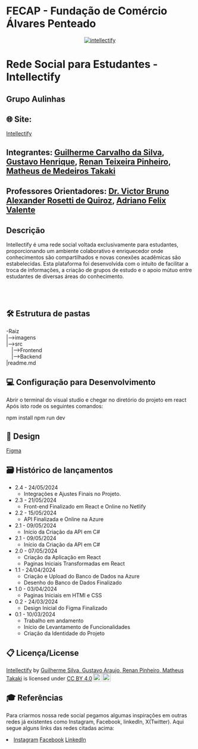 # FECAP - Fundação de Comércio Álvares Penteado

<p align="center">
<a href= "https://www.fecap.br/"><img src="https://i.ibb.co/Gk77PTm/intellectify.webp" alt="intellectify" border="0" /></a>
</p>

# Rede Social para Estudantes - Intellectify

## Grupo Aulinhas

## :globe_with_meridians: Site:
<a href="https://intellectify.netlify.app/">Intellectify</a>

## Integrantes: <a href="https://github.com/deGuicS">Guilherme Carvalho da Silva</a>, <a href="https://www.linkedin.com/in/gustavo-henrique-santos-araujo-543853246/?originalSubdomain=br)/">Gustavo Henrique</a>, <a href="https://www.linkedin.com/in/renan-teixeira-62b550238/">Renan Teixeira Pinheiro</a>, <a href="https://www.linkedin.com/in/matheus-de-medeiros-5516a02a9/">Matheus de Medeiros Takaki</a>

## Professores Orientadores: <a href="https://www.linkedin.com/in/victorbarq/">Dr. Victor Bruno Alexander Rosetti de Quiroz</a>, <a href="https://www.linkedin.com/in/adriano-valente-534576135/">Adriano Felix Valente</a>

## Descrição

<p>
Intellectify é uma rede social voltada exclusivamente para estudantes, proporcionando um ambiente colaborativo e enriquecedor onde conhecimentos são compartilhados e novas conexões acadêmicas são estabelecidas. Esta plataforma foi desenvolvida com o intuito de facilitar a troca de informações, a criação de grupos de estudo e o apoio mútuo entre estudantes de diversas áreas do conhecimento.
</p>

<br><br>

## 🛠 Estrutura de pastas

-Raiz<br>
|-->imagens<br>
|-->src<br>
  &emsp;|-->Frontend<br>
  &emsp;|-->Backend<br>
|readme.md<br>

## 💻 Configuração para Desenvolvimento

Abrir o terminal do visual studio e chegar no diretório do projeto em react
Após isto rode os seguintes comandos:

npm install
npm run dev


## :art: Design
<a href="https://www.figma.com/design/t81qVEwm07wqqex950LXah/Prot%C3%B3tipo-Rede-Social-Intelectify?node-id=0-1&t=6u8cdZ7qof7Twiif-1">Figma</a>

## 🗃 Histórico de lançamentos
* 2.4 - 24/05/2024
    * Integrações e Ajustes Finais no Projeto.
* 2.3 - 21/05/2024
    * Front-end Finalizado em React e Online no Netlify
* 2.2 - 15/05/2024
    * API Finalizada e Online na Azure
* 2.1 - 09/05/2024
    * Início da Criação da API em C#
* 2.1 - 09/05/2024
    * Início da Criação da API em C#
* 2.0 - 07/05/2024
    * Criação da Aplicação em React
    * Paginas Iniciais Transformadas em React
* 1.1 - 24/04/2024
    * Criação e Upload do Banco de Dados na Azure
    * Desenho do Banco de Dados Finalizado
* 1.0 - 03/04/2024
    * Paginas Iniciais em HTMl e CSS
* 0.2 - 24/03/2024
    * Design Inicial do Figma Finalizado
* 0.1 - 10/03/2024
    * Trabalho em andamento
    * Início de Levantamento de Funcionalidades
    * Criação da Identidade do Projeto


## 📋 Licença/License
<p xmlns:cc="http://creativecommons.org/ns#" xmlns:dct="http://purl.org/dc/terms/"><a property="dct:title" rel="cc:attributionURL" href="https://github.com/2024-1-NADS2/Projeto3">Intellectify</a> by <a rel="cc:attributionURL dct:creator" property="cc:attributionName" href="https://www.linkedin.com/in/guilherme-carvalho-da-silva-7996b0197/, https://www.linkedin.com/in/gustavo-henrique-santos-araujo-543853246/, https://www.linkedin.com/in/renan-teixeira-62b550238/, https://www.linkedin.com/in/matheus-de-medeiros-5516a02a9/ ">Guilherme Silva, Gustavo Araujo, Renan Pinheiro, Matheus Takaki</a> is licensed under <a href="https://creativecommons.org/licenses/by/4.0/?ref=chooser-v1" target="_blank" rel="license noopener noreferrer" style="display:inline-block;">CC BY 4.0<img style="height:22px!important;margin-left:3px;vertical-align:text-bottom;" src="https://mirrors.creativecommons.org/presskit/icons/cc.svg?ref=chooser-v1" alt=""><img style="height:22px!important;margin-left:3px;vertical-align:text-bottom;" src="https://mirrors.creativecommons.org/presskit/icons/by.svg?ref=chooser-v1" alt=""></a></p>

## 🎓 Referências

Para criarmos nossa rede social pegamos algumas inspirações em outras redes já existentes como Instagram, Facebook, linkedIn, X(Twitter).
Aqui segue alguns links das redes citadas acima:
<li>
 <a href="https://www.instagram.com/">Instagram</a> 
  <a href="https://www.facebook.com/?locale=pt_BR">Facebook</a>
<a href="https://br.linkedin.com/?src=go-pa&trk=sem-ga_campid.12619604099_asid.149519181115_crid.657343811716_kw.linkedin_d.c_tid.kwd-148086543_n.g_mt.e_geo.1001773&mcid=6821526239111716925&cid=&gad_source=1&gclid=Cj0KCQjwjLGyBhCYARIsAPqTz1-D-T-zXvcPpCcwRG3OZJyPRevF0l_rv7yfY7ygodvFygDRlB4T3mIaAirdEALw_wcB&gclsrc=aw.ds
https://x.com/?lang=pt-br
">LinkedIn</a>
</li>
